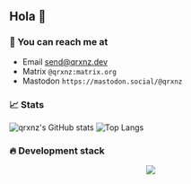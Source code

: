 ## Hola 👋

### 📨 You can reach me at

* Email send@qrxnz.dev
* Matrix `@qrxnz:matrix.org`
* Mastodon `https://mastodon.social/@qrxnz`

### 📈 Stats

![qrxnz's GitHub stats](https://github-readme-stats.vercel.app/api?username=qrxnz&show_icons=true&theme=transparent)
![Top Langs](https://github-readme-stats.vercel.app/api/top-langs/?username=qrxnz&layout=compact&theme=transparent)
### 🔥 Development stack

<p align="center">
  <a href="https://skillicons.dev">
    <img src="https://skillicons.dev/icons?i=git,neovim,docker,go,bash,nix,py,js,bun,vue,nuxtjs,tailwind" />
  </a>
</p>
